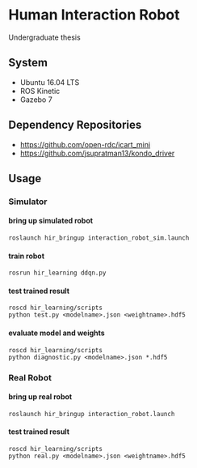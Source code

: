 # Human Interaction Robot
Undergraduate thesis

## System
* Ubuntu 16.04 LTS
* ROS Kinetic
* Gazebo 7

## Dependency Repositories
* https://github.com/open-rdc/icart_mini
* https://github.com/jsupratman13/kondo_driver

## Usage
### Simulator
#### bring up simulated robot
```
roslaunch hir_bringup interaction_robot_sim.launch
```

#### train robot
```
rosrun hir_learning ddqn.py
```

#### test trained result
```
roscd hir_learning/scripts
python test.py <modelname>.json <weightname>.hdf5
```

#### evaluate model and weights
```
roscd hir_learning/scripts
python diagnostic.py <modelname>.json *.hdf5
```
### Real Robot
#### bring up real robot
```
roslaunch hir_bringup interaction_robot.launch
```

#### test trained result
```
roscd hir_learning/scripts
python real.py <modelname>.json <weightname>.hdf5
```
